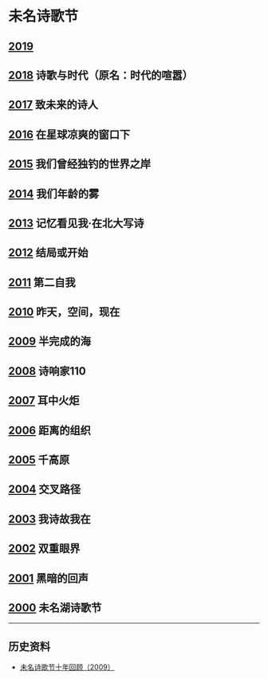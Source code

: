 # 未名诗歌节

## [2019](2019.md)

## [2018](2018.md) 诗歌与时代（原名：时代的喧嚣）

## [2017](2017.md) 致未来的诗人

## [2016](2016.md) 在星球凉爽的窗口下

## [2015](2015.md) 我们曾经独钓的世界之岸

## [2014](2014.md) 我们年龄的雾

## [2013](2013.md) 记忆看见我·在北大写诗

## [2012](2012.md) 结局或开始

## [2011](2011.md) 第二自我

## [2010](2010.md) 昨天，空间，现在

## [2009](2009.md) 半完成的海

## [2008](2008.md) 诗响家110

## [2007](2007.md) 耳中火炬

## [2006](2006.md) 距离的组织

## [2005](2005.md) 千高原

## [2004](2004.md) 交叉路径

## [2003](2003.md) 我诗故我在

## [2002](2002.md) 双重眼界

## [2001](2001.md) 黑暗的回声

## [2000](2000.md) 未名湖诗歌节

---

## 历史资料

- [未名诗歌节十年回顾（2009）](archive/未名诗歌节十年回顾.md)
